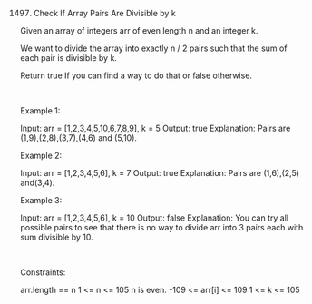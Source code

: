 1497. Check If Array Pairs Are Divisible by k

Given an array of integers arr of even length n and an integer k.

We want to divide the array into exactly n / 2 pairs such that the sum of each pair is divisible by k.

Return true If you can find a way to do that or false otherwise.

 

Example 1:

Input: arr = [1,2,3,4,5,10,6,7,8,9], k = 5
Output: true
Explanation: Pairs are (1,9),(2,8),(3,7),(4,6) and (5,10).


Example 2:

Input: arr = [1,2,3,4,5,6], k = 7
Output: true
Explanation: Pairs are (1,6),(2,5) and(3,4).


Example 3:

Input: arr = [1,2,3,4,5,6], k = 10
Output: false
Explanation: You can try all possible pairs to see that there is no way to divide arr into 3 pairs each with sum divisible by 10.


 

Constraints:

arr.length == n
1 <= n <= 105
n is even.
-109 <= arr[i] <= 109
1 <= k <= 105